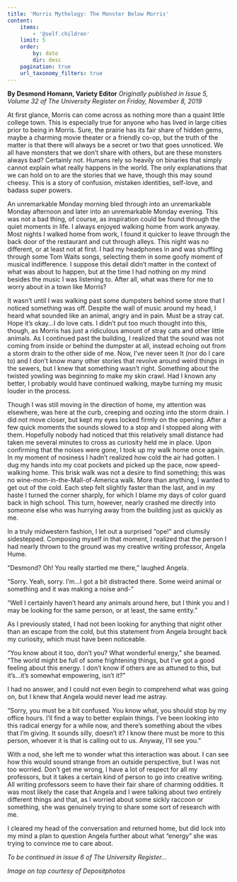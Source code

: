 ```yaml
---
title: 'Morris Mythology: The Monster Below Morris'
content:
    items:
        - '@self.children'
    limit: 5
    order:
        by: date
        dir: desc
    pagination: true
    url_taxonomy_filters: true
---
```


**By Desmond Homann, Variety Editor** _Originally published in Issue 5, Volume 32 of The University Register on Friday, November 8, 2019_

At first glance, Morris can come across as nothing more than a quaint little college town. This is especially true for anyone who has lived in large cities prior to being in Morris. Sure, the prairie has its fair share of hidden gems, maybe a charming movie theater or a friendly co-op, but the truth of the matter is that there will always be a secret or two that goes unnoticed. We all have monsters that we don’t share with others, but are these monsters always bad? Certainly not. Humans rely so heavily on binaries that simply cannot explain what really happens in the world. The only explanations that we can hold on to are the stories that we have, though this may sound cheesy. This is a story of confusion, mistaken identities, self-love, and badass super powers.

An unremarkable Monday morning bled through into an unremarkable Monday afternoon and later into an unremarkable Monday evening. This was not a bad thing, of course, as inspiration could be found through the quiet moments in life. I always enjoyed walking home from work anyway. Most nights I walked home from work, I found it quicker to leave through the back door of the restaurant and cut through alleys. This night was no different, or at least not at first. I had my headphones in and was shuffling through some Tom Waits songs, selecting them in some goofy moment of musical indifference. I suppose this detail didn’t matter in the context of what was about to happen, but at the time I had nothing on my mind besides the music I was listening to. After all, what was there for me to worry about in a town like Morris?

It wasn’t until I was walking past some dumpsters behind some store that I noticed something was off. Despite the wall of music around my head, I heard what sounded like an animal, angry and in pain. Must be a stray cat. Hope it’s okay...I do love cats. I didn’t put too much thought into this, though, as Morris has just a ridiculous amount of stray cats and other little animals. As I continued past the building, I realized that the sound was not coming from inside or behind the dumpster at all, instead echoing out from a storm drain to the other side of me. Now, I’ve never seen It (nor do I care to) and I don’t know many other stories that revolve around weird things in the sewers, but I knew that something wasn’t right. Something about the twisted yowling was beginning to make my skin crawl. Had I known any better, I probably would have continued walking, maybe turning my music louder in the process.

Though I was still moving in the direction of home, my attention was elsewhere, was here at the curb, creeping and oozing into the storm drain. I did not move closer, but kept my eyes locked firmly on the opening. After a few quick moments the sounds slowed to a stop and I stopped along with them. Hopefully nobody had noticed that this relatively small distance had taken me several minutes to cross as curiosity held me in place. Upon confirming that the noises were gone, I took up my walk home once again. In my moment of nosiness I hadn’t realized how cold the air had gotten. I dug my hands into my coat pockets and picked up the pace, now speed-walking home. This brisk walk was not a desire to find something; this was no wine-mom-in-the-Mall-of-America walk. More than anything, I wanted to get out of the cold. Each step felt slightly faster than the last, and in my haste I turned the corner sharply, for which I blame my days of color guard back in high school. This turn, however, nearly crashed me directly into someone else who was hurrying away from the building just as quickly as me.

In a truly midwestern fashion, I let out a surprised “ope!” and clumsily sidestepped. Composing myself in that moment, I realized that the person I had nearly thrown to the ground was my creative writing professor, Angela Hume. 

“Desmond? Oh! You really startled me there,” laughed Angela.

“Sorry. Yeah, sorry. I’m...I got a bit distracted there. Some weird animal or something and it was making a noise and-”

“Well I certainly haven’t heard any animals around here, but I think you and I may be looking for the same person, or at least, the same entity.”

As I previously stated, I had not been looking for anything that night other than an escape from the cold, but this statement from Angela brought back my curiosity, which must have been noticeable. 

“You know about it too, don’t you? What wonderful energy,” she beamed. “The world might be full of some frightening things, but I’ve got a good feeling about this energy. I don’t know if others are as attuned to this, but it’s...it’s somewhat empowering, isn’t it?”

I had no answer, and I could not even begin to comprehend what was going on, but I knew that Angela would never lead me astray. 

“Sorry, you must be a bit confused. You know what, you should stop by my office hours. I’ll find a way to better explain things. I’ve been looking into this radical energy for a while now, and there’s something about the vibes that I’m giving. It sounds silly, doesn’t it? I know there must be more to this person, whoever it is that is calling out to us. Anyway, I’ll see you.”

With a nod, she left me to wonder what this interaction was about. I can see how this would sound strange from an outside perspective, but I was not too worried. Don’t get me wrong, I have a lot of respect for all my professors, but it takes a certain kind of person to go into creative writing. All writing professors seem to have their fair share of charming oddities. It was most likely the case that Angela and I were talking about two entirely different things and that, as I worried about some sickly raccoon or something, she was genuinely trying to share some sort of research with me.

I cleared my head of the conversation and returned home, but did lock into my mind a plan to question Angela further about what “energy” she was trying to convince me to care about. 

_To be continued in issue 6 of The University Register..._

_Image on top courtesy of Depositphotos_
